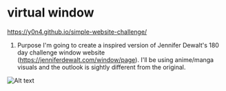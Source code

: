 # virtual window

https://y0n4.github.io/simple-website-challenge/

1. Purpose
I'm going to create a inspired version of Jennifer Dewalt's 180 day challenge window website (https://jenniferdewalt.com/window/page). I'll be using anime/manga visuals and the outlook is sightly different from the original.

![Alt text](http://oi66.tinypic.com/167wor6.jpg "Optional title")
